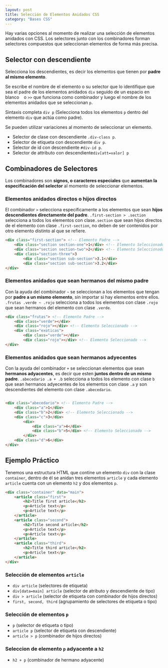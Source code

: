 ```yaml
---
layout: post
title: Selección de Elementos Anidados CSS
category: "Bases CSS"
---
```

Hay varias opciones al momento de realizar una selección de elementos anidados con CSS. Los selectores junto con los combinadores forman selectores compuestos que seleccionan elementos de forma más precisa.

## Selector con descendiente
Selecciona los descendientes, es decir los elementos que tienen por **padre al mismo elemento**. 

Se escribe el nombre de el elemento o su selector que lo identifique que sea el padre de los elementos anidados `div` seguido de un espacio en blanco ` ` o `>>` que funciona como combinador y luego el nombre de los elementos anidados que se seleccionan `p`.

Sintaxis completa `div p` (Selecciona todos los elementos `p` dentro del elemento `div` que actúa como padre).

Se pueden utilizar variaciones al momento de seleccionar un elemento.
- Selector de clase con descendiente `.div-class p`.
- Selector de etiqueta con descendiente `div p`.
- Selector de id con descendiente `#div-id p`.
- Selector de attributo con descendiente`div[att=valor] p`

## Combinadores de Selectores
Los combinadores son **signos, o caracteres especiales** que **aumentan la especificación del selector** al momento de seleccionar elementos.

### Elementos anidados directos o hijos directos
El combinador `>` selecciona específicamente a los elementos que sean **hijos descendientes directamente del padre**.
`.first-section > .section` selecciona a todos los elementos con clase`.section` que sean hijos directos de el elemento con clase `.first-section`, no deben de ser contenidos por otro elemento distinto al que se refiere.
```html
<div class="first-section"> <!-- Elemento Padre -->
    <div class="section section-one">1</div> <!-- Elemento Seleccionado -->
    <div class="section section-two">2</div> <!-- Elemento Seleccionado -->
    <div class="section-three">3
        <div class="section sub-section">3.1</div>
        <div class="section sub-section">3.2</div> 
</div>
```

### Elementos anidados que sean hermanos del mismo padre
Con la ayuda del combinador `~` se seleccionan a los elementos que tengan por **padre a un mismo elemento**, sin importar si hay elementos entre ellos.
`.frutas .verde ~ .rojo` selecciona a todos los elementos con clase `.rojo` que sean hermanos del elemento con clase `.verde`.

```html
<div class="frutas"> <!-- Elemento Padre -->
    <div class="verde"></div>
    <div class="rojo"></div> <!-- Elemento Seleccionado -->
    <div class="exoticas">
        <div class="verde"></div>
        <div class="rojo"></div> <!-- Elemento Seleccionado -->
</div>
```

### Elementos anidados que sean hermanos adyecentes
Con la ayuda del combinador `+` se seleccionan elementos que sean **hermanos adyacentes**, es decir que esten **juntos dentro de un mismo padre**.
`.abecedario .a + .b` selecciona a todos los elemento con clase `b` que sean hermanos adyecentes de los elementos con clase `.a` y son descendientes del elemento con clase `.abecedario`.
```html

<div class="abecedario"> <!-- Elemento Padre -->
    <div class="a">1</div>
    <div class="b">2</div> <!-- Elemento Seleccionado -->
    <div class="c">3</div>
        <div>
            <div class="a">4</div>
            <div class="b">5</div> <!-- Elemento Seleccionado -->
        </div>
    <div class="d">6</div>
</div>
```

## Ejemplo Práctico
Tenemos una estructura HTML que contine un elemento `div` con la clase `container`, dentro de él se anidan tres elementos `article` y cada elemento `article` cuenta con un elemento `h2` y dos elementos `p`.
```html
<div class="container" data="main">
    <article class="first">
        <h2>Title first article</h2>
        <p>Article text</p>
        <p>Article text</p>
    </article>
    <article class="second">
        <h2>Title second article</h2>
        <p>Article text</p>
        <p>Article text</p>
    </article>
    <article class="third">
        <h2>Title third article</h2>
        <p>Article text</p>
    </article>
</div>
```
### Selección de elementos `article`
- `div article` (selectores de etiqueta)
- `div[data=main] article` (selector de atributo y descendiente de tipo)
- `div > article` (selector de etiqueta con combinador de hijos directos)
- `first, second, third` (agrupamiento de selectores de etiqueta o tipo)

### Selección de elementos `p`
- `p` (selector de etiqueta o tipo)
- `article p` (selector de etiqueta con descendiente)
- `article > p` (combinador de hijos directos)

### Seleccion de elemento `p` adyacente a `h2`
- `h2 + p` (combinador de hermano adyacente)
